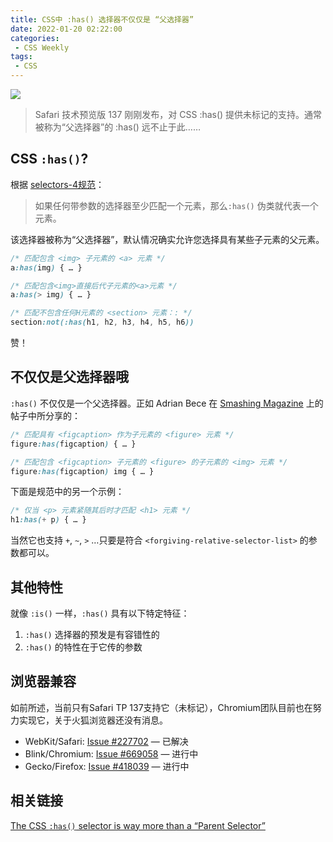 ```yaml
---
title: CSS中 :has() 选择器不仅仅是 “父选择器”
date: 2022-01-20 02:22:00
categories:
 - CSS Weekly
tags:
 - CSS
---
```



![](https://cdn.jsdelivr.net/gh/daodaolee/photobed@main/img/20220104151801.png)

> Safari 技术预览版 137 刚刚发布，对 CSS :has() 提供未标记的支持。通常被称为“父选择器”的 :has() 远不止于此……

## CSS `:has()`?

根据 [selectors-4规范](https://drafts.csswg.org/selectors-4/#has-pseudo)：

> 如果任何带参数的选择器至少匹配一个元素，那么`:has()` 伪类就代表一个元素。

该选择器被称为“父选择器”，默认情况确实允许您选择具有某些子元素的父元素。

```css
/* 匹配包含 <img> 子元素的 <a> 元素 */
a:has(img) { … }

/* 匹配包含<img>直接后代子元素的<a>元素 */
a:has(> img) { … }

/* 匹配不包含任何H元素的 <section> 元素：: */
section:not(:has(h1, h2, h3, h4, h5, h6))
```

赞！

## 不仅仅是父选择器哦

`:has()` 不仅仅是一个父选择器。正如 Adrian Bece 在 [Smashing Magazine](https://www.smashingmagazine.com/2021/06/has-native-css-parent-selector/#css-has-pseudo-class-specification) 上的帖子中所分享的：

```css
/* 匹配具有 <figcaption> 作为子元素的 <figure> 元素 */
figure:has(figcaption) { … }

/* 匹配包含 <figcaption> 子元素的 <figure> 的子元素的 <img> 元素 */
figure:has(figcaption) img { … }
```

下面是规范中的另一个示例：

```css
/* 仅当 <p> 元素紧随其后时才匹配 <h1> 元素 */
h1:has(+ p) { … }
```

当然它也支持 `+`, `~`, `>` …只要是符合 `<forgiving-relative-selector-list>` 的参数都可以。

## 其他特性

就像 `:is()` 一样，`:has()` 具有以下特定特征：

1. `:has()` 选择器的预发是有容错性的
2. `:has()` 的特性在于它传的参数

## 浏览器兼容

如前所述，当前只有Safari TP 137支持它（未标记），Chromium团队目前也在努力实现它，关于火狐浏览器还没有消息。

- WebKit/Safari: [Issue #227702](https://bugs.webkit.org/show_bug.cgi?id=227702) — 已解决
- Blink/Chromium: [Issue #669058](https://bugs.chromium.org/p/chromium/issues/detail?id=669058) — 进行中
- Gecko/Firefox: [Issue #418039](https://bugzilla.mozilla.org/show_bug.cgi?id=418039) — 进行中

## 相关链接

[The CSS `:has()` selector is way more than a “Parent Selector”](https://www.bram.us/2021/12/21/the-css-has-selector-is-way-more-than-a-parent-selector/?utm_source=CSS-Weekly&utm_campaign=Issue-486&utm_medium=web)
